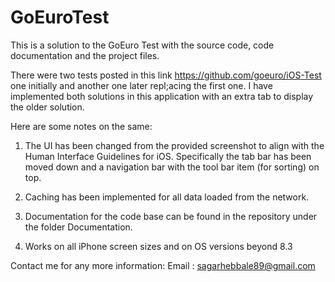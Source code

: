 # GoEuroTest

This is a solution to the GoEuro Test with the source code, code documentation and the project files.

There were two tests posted in this link https://github.com/goeuro/iOS-Test one initially and another one later repl;acing the first one. I have implemented both solutions in this application with an extra tab to display the older solution. 

Here are some notes on the same:

1. The UI has been changed from the provided screenshot to align with the Human Interface Guidelines for iOS. Specifically the tab bar has been moved down and a navigation bar with the tool bar item (for sorting) on top.

2. Caching has been implemented for all data loaded from the network.

3. Documentation for the code base can be found in the repository under the folder Documentation.

4. Works on all iPhone screen sizes and on OS versions beyond 8.3


Contact me for any more information:
Email : sagarhebbale89@gmail.com
